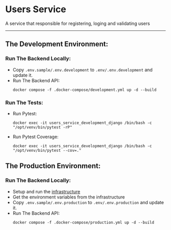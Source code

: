 # Users Service
A service that responsible for registering, loging and validating users

---

## The Development Environment:

### Run The Backend Locally:
- Copy `.env.sample/.env.development` to `.env/.env.development` and update it.
- Run The Backend API:
  ```shell
  docker compose -f .docker-compose/development.yml up -d --build
  ```

### Run The Tests:
- Run Pytest:
  ```shell
  docker exec -it users_service_development_django /bin/bash -c "/opt/venv/bin/pytest -rP"
  ```
- Run Pytest Coverage:
  ```shell
  docker exec -it users_service_development_django /bin/bash -c "/opt/venv/bin/pytest --cov=."
  ```

## The Production Environment:

### Run The Backend Locally:
- Setup and run the [infrastructure](..%2F..%2Finfrastructure%2FREADME.md)
- Get the environment variables from the infrastructure
- Copy `.env.sample/.env.production` to `.env/.env.production` and update it.
- Run The Backend API:
  ```shell
  docker compose -f .docker-compose/production.yml up -d --build
  ```
  
